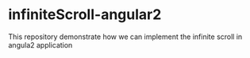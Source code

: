 # infiniteScroll-angular2
This repository demonstrate how we can implement the infinite scroll in angula2 application
